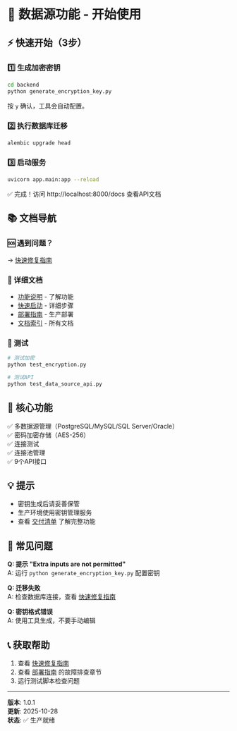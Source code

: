 # 🚀 数据源功能 - 开始使用

## ⚡ 快速开始（3步）

### 1️⃣ 生成加密密钥

```bash
cd backend
python generate_encryption_key.py
```

按 `y` 确认，工具会自动配置。

### 2️⃣ 执行数据库迁移

```bash
alembic upgrade head
```

### 3️⃣ 启动服务

```bash
uvicorn app.main:app --reload
```

✅ 完成！访问 http://localhost:8000/docs 查看API文档

## 📚 文档导航

### 🆘 遇到问题？
→ [快速修复指南](QUICK_FIX_GUIDE.md)

### 📖 详细文档
- [功能说明](DATA_SOURCE_README.md) - 了解功能
- [快速启动](DATA_SOURCE_QUICKSTART.md) - 详细步骤
- [部署指南](DEPLOYMENT_GUIDE.md) - 生产部署
- [文档索引](DATA_SOURCE_DOCS_INDEX.md) - 所有文档

### 🧪 测试
```bash
# 测试加密
python test_encryption.py

# 测试API
python test_data_source_api.py
```

## 🎯 核心功能

✅ 多数据源管理（PostgreSQL/MySQL/SQL Server/Oracle）  
✅ 密码加密存储（AES-256）  
✅ 连接测试  
✅ 连接池管理  
✅ 9个API接口  

## 💡 提示

- 密钥生成后请妥善保管
- 生产环境使用密钥管理服务
- 查看 [交付清单](DATA_SOURCE_DELIVERY_CHECKLIST.md) 了解完整功能

## 🐛 常见问题

**Q: 提示 "Extra inputs are not permitted"**  
A: 运行 `python generate_encryption_key.py` 配置密钥

**Q: 迁移失败**  
A: 检查数据库连接，查看 [快速修复指南](QUICK_FIX_GUIDE.md)

**Q: 密钥格式错误**  
A: 使用工具生成，不要手动编辑

## 📞 获取帮助

1. 查看 [快速修复指南](QUICK_FIX_GUIDE.md)
2. 查看 [部署指南](DEPLOYMENT_GUIDE.md) 的故障排查章节
3. 运行测试脚本检查问题

---

**版本**: 1.0.1  
**更新**: 2025-10-28  
**状态**: ✅ 生产就绪

